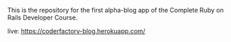 This is the repository for the first alpha-blog app of the Complete Ruby on Rails Developer Course.

live: https://coderfactory-blog.herokuapp.com/
